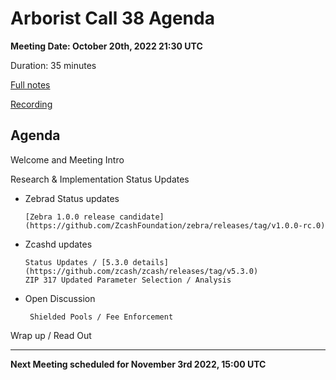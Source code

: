 # Arborist Call 38 Agenda

**Meeting Date: October 20th, 2022 21:30 UTC**

Duration: 35 minutes

[Full notes](https://github.com/ZcashCommunityGrants/arboretum-notes/blob/main/AllArboristCallNotes/Arborist%20Call%2038-Notes.md)

[Recording](https://www.youtube.com/watch?v=dhtjVWjnmsU)


## Agenda

Welcome and Meeting Intro

Research & Implementation Status Updates

+ Zebrad Status updates 

      [Zebra 1.0.0 release candidate](https://github.com/ZcashFoundation/zebra/releases/tag/v1.0.0-rc.0) 
       

+ Zcashd updates
 
      Status Updates / [5.3.0 details](https://github.com/zcash/zcash/releases/tag/v5.3.0)
      ZIP 317 Updated Parameter Selection / Analysis


+ Open Discussion
    
       Shielded Pools / Fee Enforcement 
   


Wrap up / Read Out

___

**Next Meeting scheduled for November 3rd 2022, 15:00 UTC**
